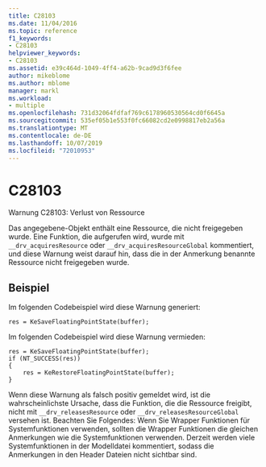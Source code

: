 ```yaml
---
title: C28103
ms.date: 11/04/2016
ms.topic: reference
f1_keywords:
- C28103
helpviewer_keywords:
- C28103
ms.assetid: e39c464d-1049-4ff4-a62b-9cad9d3f6fee
author: mikeblome
ms.author: mblome
manager: markl
ms.workload:
- multiple
ms.openlocfilehash: 731d32064fdfaf769c6178960530564cd0f6645a
ms.sourcegitcommit: 535ef05b1e553f0fc66082cd2e0998817eb2a56a
ms.translationtype: MT
ms.contentlocale: de-DE
ms.lasthandoff: 10/07/2019
ms.locfileid: "72010953"
---
```

# <a name="c28103"></a>C28103
Warnung C28103: Verlust von Ressource

 Das angegebene-Objekt enthält eine Ressource, die nicht freigegeben wurde. Eine Funktion, die aufgerufen wird, wurde mit `__drv_acquiresResource` oder `__drv_acquiresResourceGlobal` kommentiert, und diese Warnung weist darauf hin, dass die in der Anmerkung benannte Ressource nicht freigegeben wurde.

## <a name="example"></a>Beispiel
 Im folgenden Codebeispiel wird diese Warnung generiert:

```
res = KeSaveFloatingPointState(buffer);
```

 Im folgenden Codebeispiel wird diese Warnung vermieden:

```
res = KeSaveFloatingPointState(buffer);
if (NT_SUCCESS(res))
{
    res = KeRestoreFloatingPointState(buffer);
}
```

 Wenn diese Warnung als falsch positiv gemeldet wird, ist die wahrscheinlichste Ursache, dass die Funktion, die die Ressource freigibt, nicht mit `__drv_releasesResource` oder `__drv_releasesResourceGlobal` versehen ist. Beachten Sie Folgendes: Wenn Sie Wrapper Funktionen für Systemfunktionen verwenden, sollten die Wrapper Funktionen die gleichen Anmerkungen wie die Systemfunktionen verwenden. Derzeit werden viele Systemfunktionen in der Modelldatei kommentiert, sodass die Anmerkungen in den Header Dateien nicht sichtbar sind.